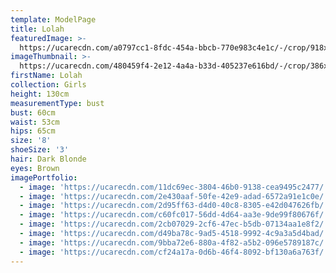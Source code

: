 ```yaml
---
template: ModelPage
title: Lolah
featuredImage: >-
  https://ucarecdn.com/a0797cc1-8fdc-454a-bbcb-770e983c4e1c/-/crop/918x497/0,17/-/preview/
imageThumbnail: >-
  https://ucarecdn.com/480459f4-2e12-4a4a-b33d-405237e616bd/-/crop/386x473/8,51/-/preview/
firstName: Lolah
collection: Girls
height: 130cm
measurementType: bust
bust: 60cm
waist: 53cm
hips: 65cm
size: '8'
shoeSize: '3'
hair: Dark Blonde
eyes: Brown
imagePortfolio:
  - image: 'https://ucarecdn.com/11dc69ec-3804-46b0-9138-cea9495c2477/'
  - image: 'https://ucarecdn.com/2e430aaf-50fe-42e9-adad-6572a91e1c0e/'
  - image: 'https://ucarecdn.com/2d95ff63-d4d0-40c8-8305-e42d047626fb/'
  - image: 'https://ucarecdn.com/c60fc017-56dd-4d64-aa3e-9de99f80676f/'
  - image: 'https://ucarecdn.com/2cb07029-2cf6-47ec-b5db-07134aa1e8f2/'
  - image: 'https://ucarecdn.com/d49ba78c-9ad5-4518-9992-4c9a3a5d4bad/'
  - image: 'https://ucarecdn.com/9bba72e6-880a-4f82-a5b2-096e5789187c/'
  - image: 'https://ucarecdn.com/cf24a17a-0d6b-46f4-8092-bf130a6a763f/'
---
```


